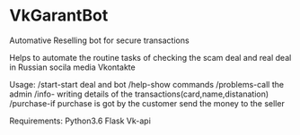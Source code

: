 # VkGarantBot
Automative Reselling bot for secure transactions

Helps to automate the routine tasks of checking the scam deal and real deal in Russian socila media Vkontakte

Usage:
/start-start deal and bot
/help-show commands
/problems-call the admin
/info- writing details of the transactions(card,name,distanation)
/purchase-if purchase is got by the customer send the money to the seller

Requirements:
Python3.6
Flask 
Vk-api



